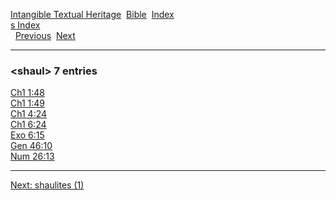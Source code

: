 [Intangible Textual Heritage](../../index)  [Bible](../index) 
[Index](index)   
[s Index](_s_)  
  [Previous](c10147)  [Next](c10149) 

------------------------------------------------------------------------

### &lt;shaul&gt; 7 entries

[Ch1 1:48](../kjv/ch1001.htm#048)  
[Ch1 1:49](../kjv/ch1001.htm#049)  
[Ch1 4:24](../kjv/ch1004.htm#024)  
[Ch1 6:24](../kjv/ch1006.htm#024)  
[Exo 6:15](../kjv/exo006.htm#015)  
[Gen 46:10](../kjv/gen046.htm#010)  
[Num 26:13](../kjv/num026.htm#013)  

------------------------------------------------------------------------

[Next: shaulites (1)](c10149)
